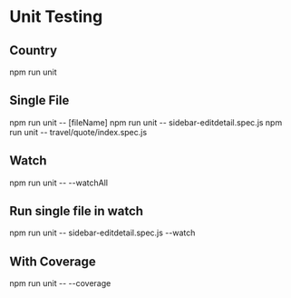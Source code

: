 # Unit Testing
## Country
  npm run unit
## Single File
  npm run unit -- [fileName]
  npm run unit -- sidebar-editdetail.spec.js
  npm run unit -- travel/quote/index.spec.js
## Watch
  npm run unit -- --watchAll
## Run single file in watch
  npm run unit -- sidebar-editdetail.spec.js --watch
## With Coverage
  npm run unit -- --coverage

